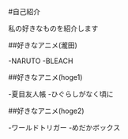 #自己紹介

私の好きなものを紹介します

##好きなアニメ(瀧田)

-NARUTO
-BLEACH

##好きなアニメ(hoge1)

-夏目友人帳
-ひぐらしがなく頃に

##好きなアニメ(hoge2)

-ワールドトリガー
-めだかボックス